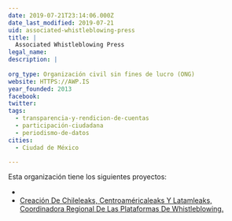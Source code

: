 ```yaml
---
date: 2019-07-21T23:14:06.000Z
date_last_modified: 2019-07-21
uid: associated-whistleblowing-press
title: |
  Associated Whistleblowing Press
legal_name: 
description: |
  
org_type: Organización civil sin fines de lucro (ONG)
website: HTTPS://AWP.IS
year_founded: 2013
facebook: 
twitter: 
tags:
  - transparencia-y-rendicion-de-cuentas
  - participación-ciudadana
  - periodismo-de-datos
cities: 
  - Ciudad de México

---
```


Esta organización tiene los siguientes proyectos:

- [](/proyectos/creacion-de-chileleaks-centroamericaleaks-y-latamleaks-coordinadora-regional-de-las-plataformas-de-whistleblowing)
- [Creación De Chileleaks, Centroaméricaleaks Y  Latamleaks, Coordinadora Regional De Las Plataformas De Whistleblowing.](/proyectos/creacion-de-chileleaks-centroamericaleaks-y-latamleaks-coordinadora-regional-de-las-plataformas-de-whistleblowing)
